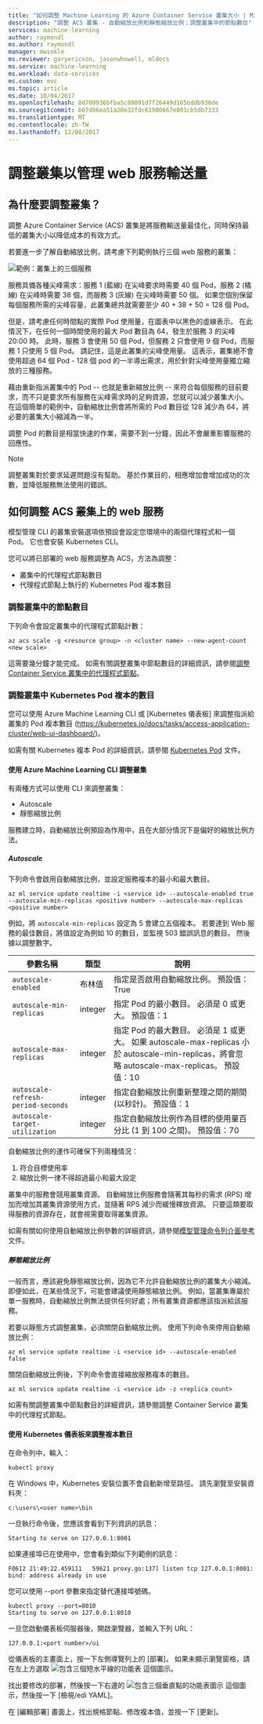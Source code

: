 ```yaml
---
title: "如何調整 Machine Learning 的 Azure Container Service 叢集大小 | Microsoft Docs"
description: "調整 ACS 叢集 - 自動縮放比例和靜態縮放比例；調整叢集中的節點數目"
services: machine-learning
author: raymondl
ms.author: raymondl
manager: mwinkle
ms.reviewer: garyericson, jasonwhowell, mldocs
ms.service: machine-learning
ms.workload: data-services
ms.custom: mvc
ms.topic: article
ms.date: 10/04/2017
ms.openlocfilehash: 8d709936bfba5c89091d7f26449d165bddb930de
ms.sourcegitcommit: b07d06ea51a20e32fdc61980667e801cb5db7333
ms.translationtype: MT
ms.contentlocale: zh-TW
ms.lasthandoff: 12/08/2017
---
```

# <a name="scaling-the-cluster-to-manage-web-service-throughput"></a>調整叢集以管理 web 服務輸送量

## <a name="why-scale-the-cluster"></a>為什麼要調整叢集？

調整 Azure Container Service (ACS) 叢集是將服務輸送量最佳化，同時保持最低的叢集大小以降低成本的有效方式。 

若要進一步了解自動縮放比例，請考慮下列範例執行三個 web 服務的叢集：

![範例：叢集上的三個服務](media/how-to-scale-clusters/three-services.png)

服務具備各種尖峰需求：服務 1 (藍線) 在尖峰要求時需要 40 個 Pod，服務 2 (橘線) 在尖峰時需要 38 個，而服務 3 (灰線) 在尖峰時需要 50 個。 如果您個別保留每個服務所需的尖峰容量，此叢集總共就需要至少 40 + 38 + 50 = 128 個 Pod。

但是，請考慮任何時間點的實際 Pod 使用量，在圖表中以黑色的虛線表示。 在此情況下，在任何一個時間使用的最大 Pod 數目為 64，發生於服務 3 的尖峰 20:00 時。 此時，服務 3 會使用 50 個 Pod，但服務 2 只會使用 9 個 Pod，而服務 1 只使用 5 個 Pod。 請記住，這是此叢集的尖峰使用量。 這表示，叢集絕不會使用超過 64 個 Pod - 128 個 pod 的一半導出需求，用於針對尖峰使用量獨立縮放的三種服務。

藉由重新指派叢集中的 Pod -- 也就是重新縮放比例 -- 來符合每個服務的目前要求，而不只是要求所有服務在尖峰需求時的足夠資源，您就可以減少叢集大小。 在這個簡單的範例中，自動縮放比例會將所需的 Pod 數目從 128 減少為 64，將必要的叢集大小縮減為一半。

調整 Pod 的數目是相當快速的作業，需要不到一分鐘，因此不會嚴重影響服務的回應性。

> [!NOTE]
> 調整叢集對於要求延遲問題沒有幫助。 基於作業目的，相應增加會增加成功的次數，並降低服務無法使用的錯誤。 

## <a name="how-to-scale-web-services-on-your-acs-cluster"></a>如何調整 ACS 叢集上的 web 服務

模型管理 CLI 的叢集安裝選項依預設會設定您環境中的兩個代理程式和一個 Pod。 它也會安裝 Kubernetes CLI。

您可以將已部署的 web 服務調整為 ACS，方法為調整：

* 叢集中的代理程式節點數目
* 代理程式節點上執行的 Kubernetes Pod 複本數目

### <a name="scaling-the-number-of-nodes-in-the-cluster"></a>調整叢集中的節點數目

下列命令會設定叢集中的代理程式節點計數：

```
az acs scale -g <resource group> -n <cluster name> --new-agent-count <new scale>
```

這需要幾分鐘才能完成。 如需有關調整叢集中節點數目的詳細資訊，請參閱[調整 Container Service 叢集中的代理程式節點](https://docs.microsoft.com/azure/container-service/container-service-scale)。

### <a name="scaling-the-number-of-kubernetes-pod-replicas-in-a-cluster"></a>調整叢集中 Kubernetes Pod 複本的數目
 
您可以使用 Azure Machine Learning CLI 或 [Kubernetes 儀表板] 來調整指派給叢集的 Pod 複本數目 (https://kubernetes.io/docs/tasks/access-application-cluster/web-ui-dashboard/)。

如需有關 Kubernetes 複本 Pod 的詳細資訊，請參閱 [Kubernetes Pod](https://kubernetes.io/docs/concepts/workloads/pods/pod/) 文件。

#### <a name="scaling-a-cluster-with-the-azure-machine-learning-cli"></a>使用 Azure Machine Learning CLI 調整叢集

有兩種方式可以使用 CLI 來調整叢集：

- Autoscale
- 靜態縮放比例

服務建立時，自動縮放比例預設為作用中，且在大部分情況下是偏好的縮放比例方法。

##### <a name="autoscale"></a>Autoscale

下列命令會啟用自動縮放比例，並設定服務複本的最小和最大數目。

```
az ml service update realtime -i <service id> --autoscale-enabled true --autoscale-min-replicas <positive number> --autoscale-max-replicas <positive number>
```

例如，將 `autoscale-min-replicas` 設定為 5 會建立五個複本。 若要達到 Web 服務的最佳數目，將值設定為例如 10 的數目，並監視 503 錯誤訊息的數目。 然後據以調整數字。


| 參數名稱 | 類型 | 說明 |
|--------------------|--------------------|--------------------|
| `autoscale-enabled` | 布林值 | 指定是否啟用自動縮放比例。 預設值：True |
| `autoscale-min-replicas` | integer | 指定 Pod 的最小數目。 必須是 0 或更大。 預設值：1 |
| `autoscale-max-replicas` | integer | 指定 Pod 的最大數目。 必須是 1 或更大。 如果 autoscale-max-replicas 小於 autoscale-min-replicas，將會忽略 autoscale-max-replicas。 預設值：10 |
| `autoscale-refresh-period-seconds` | integer | 指定自動縮放比例重新整理之間的期間 (以秒計)。 預設值：1 |
| `autoscale-target-utilization` | integer | 指定自動縮放比例作為目標的使用量百分比 (1 到 100 之間)。 預設值：70 |

自動縮放比例的運作可確保下列兩種情況：

1. 符合目標使用率
2. 縮放比例一律不得超過最小和最大設定

叢集中的服務會競用叢集資源。 自動縮放比例服務會隨著其每秒的需求 (RPS) 增加而增加其叢集資源使用方式，並隨著 RPS 減少而緩慢釋放資源。 只要這類要取得服務的資源存在，就會視需要取得叢集資源。

如需有關如何使用自動縮放比例參數的詳細資訊，請參閱[模型管理命令列介面參考](model-management-cli-reference.md)文件。

##### <a name="static-scale"></a>靜態縮放比例

一般而言，應該避免靜態縮放比例，因為它不允許自動縮放比例的叢集大小縮減。 即便如此，在某些情況下，可能會建議使用靜態縮放比例。 例如，當叢集專屬於單一服務時，自動縮放比例無法提供任何好處；所有叢集資源都應該指派給該服務。

若要以靜態方式調整叢集，必須關閉自動縮放比例。 使用下列命令來停用自動縮放比例︰

```
az ml service update realtime -i <service id> --autoscale-enabled false
```

關閉自動縮放比例後，下列命令會直接縮放服務複本的數目。

```
az ml service update realtime -i <service id> -z <replica count>
```
 
如需有關調整叢集中節點數目的詳細資訊，請參閱調整 Container Service 叢集中的代理程式節點。

#### <a name="scaling-number-of-replicas-using-the-kubernetes-dashboard"></a>使用 Kubernetes 儀表板來調整複本數目

在命令列中，輸入：

```
kubectl proxy
```

在 Windows 中，Kubernetes 安裝位置不會自動新增至路徑。 請先瀏覽至安裝資料夾：

```
c:\users\<user name>\bin
```

一旦執行命令後，您應該會看到下列資訊的訊息：

```
Starting to serve on 127.0.0.1:8001
```

如果連接埠已在使用中，您會看到類似下列範例的訊息：

```
F0612 21:49:22.459111   59621 proxy.go:137] listen tcp 127.0.0.1:8001: bind: address already in use
```

您可以使用 --port 參數來指定替代連接埠號碼。

```
kubectl proxy --port=8010
Starting to serve on 127.0.0.1:8010
```

一旦您啟動儀表板伺服器後，開啟瀏覽器，並輸入下列 URL：

```
127.0.0.1:<port number>/ui
```

從儀表板的主畫面上，按一下左側導覽列上的 [部署]。 如果未顯示瀏覽窗格，請在左上方選取 ![包含三個短水平線的功能表](media/how-to-scale-clusters/icon-hamburger.png) 這個圖示。

找出要修改的部署，然後按一下右邊的 ![包含三個垂直點的功能表圖示](media/how-to-scale-clusters/icon-kebab.png) 這個圖示，然後按一下 [檢視/edi YAML]。

在 [編輯部署] 畫面上，找出規格節點、修改複本值，並按一下 [更新]。
